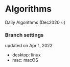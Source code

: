 # Algorithms
Daily Algorithms (Dec2020 ~)

### Branch settings
updated on Apr 1, 2022
* desktop: linux
* mac: macOS

